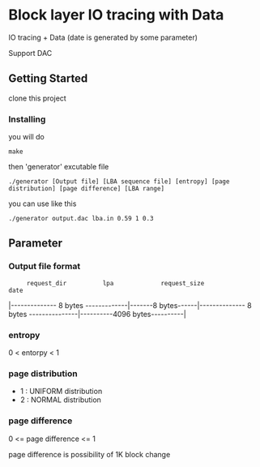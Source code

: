 # Block layer IO tracing with Data

IO tracing + Data (date is generated by some parameter)

Support DAC

## Getting Started

clone this project


### Installing


you will do

```
make
```

then 'generator' excutable file 

```
./generator [Output file] [LBA sequence file] [entropy] [page distribution] [page difference] [LBA range]
```

you can use like this
```
./generator output.dac lba.in 0.59 1 0.3
```

## Parameter
### Output file format

         request_dir          lpa             request_size                  date 

 |-------------- 8 bytes -------------|-------8 bytes------|-------------- 8 bytes ---------------|----------4096 bytes----------|

### entropy

0 < entorpy < 1

### page distribution
* 1 : UNIFORM distribution
* 2 : NORMAL distribution

### page difference

0 <= page difference <= 1

page difference is possibility of 1K block change

